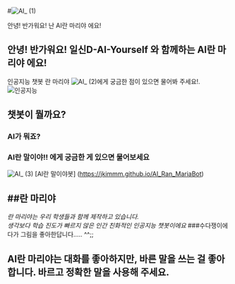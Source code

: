 #![AI_ (1)](https://user-images.githubusercontent.com/87682174/172122709-b1e08a98-8785-400f-b698-238061839bf7.png)   

안녕! 반가워요! 난 	AI란 마리야 에요!	
## 안녕! 반가워요! 일신D-AI-Yourself 와 함께하는 AI란 마리야 에요!

인공지능 챗봇 란 마리야 ![AI_ (2)](https://user-images.githubusercontent.com/87682174/172155254-02254639-894c-402c-b037-ac8bb8186075.png)에게 
궁금한 점이 있으면 물어봐 주세요!. 
![인공지능](https://user-images.githubusercontent.com/87682174/173741141-c6f8533c-9091-48c9-a74b-f2e7a91ceece.png)

## 챗봇이 뭘까요?
### AI가 뭐죠?
### AI란 말이야!! 에게 궁금한 게 있으면 물어보세요
![AI_ (3)](https://user-images.githubusercontent.com/87682174/172155070-338d2c80-d86e-4ec0-b48c-ce74ad89deab.png)
 [AI란 말이야봇]
 (https://jkimmm.github.io/AI_Ran_MariaBot)
 
 
 ##란 마리야
 -----------
*란 마리야는 우리 학생들과 함께 제작하고 있습니다.  
생각보다 학습 진도가 빠르지 않은 인간 친화적인 인공지능 챗봇이에요*
###수다쟁이에다가 그림을 좋아한답니다..... ^^;;

## AI란 마리야는 대화를 좋아하지만, 바른 말을 쓰는 걸 좋아합니다. 바르고 정확한 말을 사용해 주세요. 
